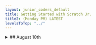 ```yaml
---
layout: junior_coders_default
title: Getting Started with Scratch Jr.
title2: (Monday PM) LATEST
levelsToTop: "../"
---
```


<details>
<summary>## August 10th 
</summary>

## August 10th

### July 10th Homework Review

As usual, we review the homework. The main goal of the project was to show how to create the illusion of movement using moving characters and screen transitions. 

### Original Project: A Walk In the Forest 
I created the A Walk In the Forest Project to help reinforce that idea. The project creates the illusion of continuous motion by having characters moving continuously behind a fixed character. I showed the students the project and their first challenge was to recreate the project. They had to discover:

* Adding 3 grass elements to the bottom of the screen and having them move right continuously makes it look like the cat is moving.
* Adding several trees also moving makes it look like he is walking in a forest. 

The next stage was making it look like he is coming out of the forest:

* The trees run through a few 20 step loops, one loop for each time across the screen.
* At the end, each tree has to move just the right amount to get to the left edge of the screen before disappearing.
* This takes a little math. They have to find the starting position of each tree, and add just that amount to the motion, then disappear.

{% include niceimage-galleryNoTableweserveGifs.html folder="/images/2020-08-10/" %}


### August 10th Homework
The homework is to now make the cat move onto a new environment, such as having rain appear (you can just see it start to happen in the image above), or animals flying. How can you make these appear at just the right moment, and make it seems like the cat is walking through them? Good luck!



</details>